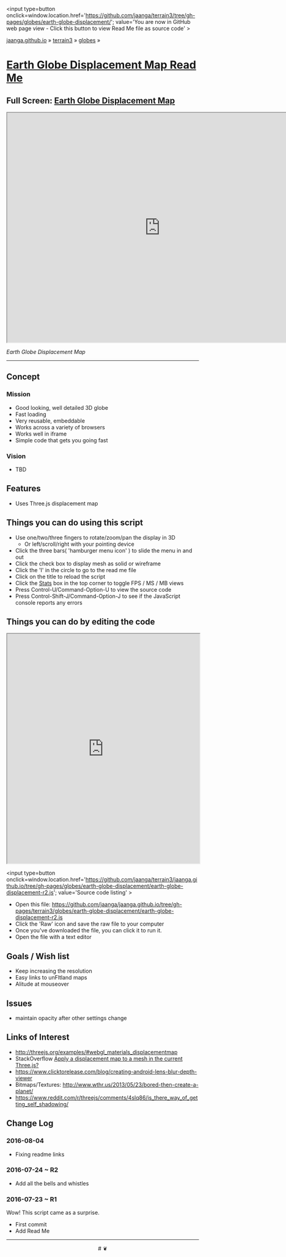 <span style=display:none; >[You are now in GitHub source code view - click this link to view Read Me file as a web page]
( https://jaanga.github.io/terrain3/#globes/earth-globe-displacement "View file as a web page." ) </span>
<input type=button onclick=window.location.href='https://github.com/jaanga/terrain3/tree/gh-pages/globes/earth-globe-displacement/'; value='You are now in GitHub web page view - Click this button to view Read Me file as source code' >

[jaanga.github.io]( https://jaanga.github.io ) &raquo; [terrain3]( https://jaanga.github.io/terrain3/ ) &raquo;
[globes]( https://jaanga.github.io/terrain3/globes/ ) &raquo;

[Earth Globe Displacement Map Read Me]( https://jaanga.github.io/terrain3/#globes/earth-globe-displacement/ )
===

## Full Screen: [ Earth Globe Displacement Map ]( https://jaanga.github.io/terrain3/globes/earth-globe-displacement/index.html )


<img src="https://cloud.githubusercontent.com/assets/547626/17420309/e0e6953c-5a56-11e6-96b0-3ebccf01d6e6.png" style=display:none; width=800 >

<iframe src=https://jaanga.github.io/terrain3/globes/earth-globe-displacement/index.html width=800px height=600px onload=this.contentWindow.controls.enableZoom=false; ></iframe>

_Earth Globe Displacement Map_

***


## Concept



### Mission

* Good looking, well detailed 3D globe
* Fast loading
* Very reusable, embeddable
* Works across a variety of browsers
* Works well in iframe
* Simple code that gets you going fast

### Vision

* TBD


## Features

* Uses Three.js displacement map


## Things you can do using this script

* Use one/two/three fingers to rotate/zoom/pan the display in 3D
	* Or left/scroll/right with your pointing device 
* Click the three bars( 'hamburger menu icon' ) to slide the menu in and out
* Click the check box to display mesh as solid or wireframe
* Click the 'I' in the circle to go to the read me file
* Click on the title to reload the script
* Click the [Stats]( https://github.com/mrdoob/stats.js/ ) box in the top corner to toggle FPS / MS / MB views
* Press Control-U/Command-Option-U to view the source code
* Press Control-Shift-J/Command-Option-J to see if the JavaScript console reports any errors



## Things you can do by editing the code

<iframe src='https://jaanga.github.io/cookbook-html/examples/libraries/ace-editor/ace-view-r1.html#
	https://jaanga.github.io/terrain3/globes/earth-globe-displacement/earth-globe-displacement-r2.js' width=100% height=600 ></iframe>

<input type=button onclick=window.location.href='https://github.com/jaanga/terrain3/jaanga.github.io/tree/gh-pages/globes/earth-globe-displacement/earth-globe-displacement-r2.js';
value='Source code listing' >


* Open this file: https://github.com/jaanga/jaanga.github.io/tree/gh-pages/terrain3/globes/earth-globe-displacement/earth-globe-displacement-r2.js
* Click the 'Raw' icon and save the raw file to your computer
* Once you've downloaded the file, you can click it to run it.
* Open the file with a text editor


## Goals / Wish list

* Keep increasing the resolution
* Easy links to unFltland maps
* Alitude at mouseover
## Issues

* maintain opacity after other settings change

<!--
## Users

Intended for xxx
-->



## Links of Interest

* http://threejs.org/examples/#webgl_materials_displacementmap
* StackOverflow [Apply a displacement map to a mesh in the current Three.js?]( http://stackoverflow.com/questions/33720607/apply-a-displacement-map-to-a-mesh-in-the-current-three-js )
* https://www.clicktorelease.com/blog/creating-android-lens-blur-depth-viewer 
* Bitmaps/Textures: http://www.wthr.us/2013/05/23/bored-then-create-a-planet/
* https://www.reddit.com/r/threejs/comments/4slq86/is_there_way_of_getting_self_shadowing/


## Change Log

### 2016-08-04

* Fixing readme links

### 2016-07-24 ~ R2

* Add all the bells and whistles

### 2016-07-23 ~ R1

Wow! This script came as a surprise.

* First commit
* Add Read Me


***

<center title='jaanga.github.io ~ your 3D sunny place' >
# <a href=javascript:window.scrollTo(0,0); style=text-decoration:none; > ❦ </a>
</center>
